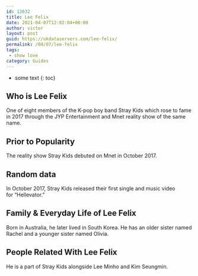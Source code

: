 ```yaml
---
id: 12632
title: Lee Felix
date: 2021-04-07T12:02:04+00:00
author: victor
layout: post
guid: https://ukdataservers.com/lee-felix/
permalink: /04/07/lee-felix
tags:
 - show love
category: Guides
---
```


* some text
{: toc}


## Who is Lee Felix



One of eight members of the K-pop boy band Stray Kids which rose to fame in 2017 through the JYP Entertainment and Mnet reality show of the same name. 

                
                
                
## Prior to Popularity



The reality show Stray Kids debuted on Mnet in October 2017. 

                
                
                
## Random data



In October 2017, Stray Kids released their first single and music video for &#8220;Hellevator.&#8221; 

                
                
                
## Family & Everyday Life of Lee Felix



Born in Australia, he later lived in South Korea. He has an older sister named Rachel and a younger sister named Olivia.

                
                
                
## People Related With Lee Felix



He is a part of Stray Kids alongside Lee Minho and Kim Seungmin. 

                
              
            
          
          
          
